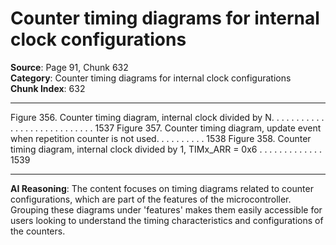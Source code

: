 # Counter timing diagrams for internal clock configurations

**Source**: Page 91, Chunk 632  
**Category**: Counter timing diagrams for internal clock configurations  
**Chunk Index**: 632

---

Figure 356. Counter timing diagram, internal clock divided by N. . . . . . . . . . . . . . . . . . . . . . . . . . . . 1537
Figure 357. Counter timing diagram, update event when repetition counter is not used. . . . . . . . . . 1538
Figure 358. Counter timing diagram, internal clock divided by 1, TIMx_ARR = 0x6 . . . . . . . . . . . . . 1539

---

**AI Reasoning**: The content focuses on timing diagrams related to counter configurations, which are part of the features of the microcontroller. Grouping these diagrams under 'features' makes them easily accessible for users looking to understand the timing characteristics and configurations of the counters.
